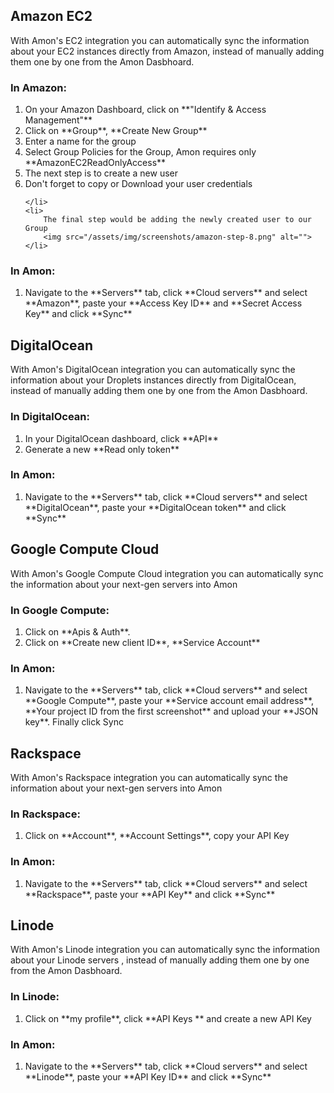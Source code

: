<section id="integrations">



<h2 id="integrations-amazon">Amazon EC2</h2>
<p>
With Amon's EC2 integration you can automatically sync the information about your EC2 instances directly from Amazon, instead of manually adding them
one by one from the Amon Dasbhoard.
</p>
<h3>In Amazon: </h3>
<ol>
	<li>
		On your Amazon Dashboard, click on **"Identify & Access Management"**
		<img src="/assets/img/screenshots/amazon-step-1.png" alt="">
	</li>
	<li>
		Click on **Group**, **Create New Group**
		<img src="/assets/img/screenshots/amazon-step-2.png" alt="">
	</li>
	<li>
		Enter a name for the group
		<img src="/assets/img/screenshots/amazon-step-3.png" alt="">
	</li>
	<li>
		Select Group Policies for the Group, Amon requires only **AmazonEC2ReadOnlyAccess**
		<img src="/assets/img/screenshots/amazon-step-4.png" alt="">
	</li>
	<li>
		The next step is to create a new user
		<img src="/assets/img/screenshots/amazon-step-5.png" alt="">
		<img src="/assets/img/screenshots/amazon-step-6.png" alt="">
	</li>
	<li>
		Don't forget to copy or Download your user credentials
		<img src="/assets/img/screenshots/amazon-step-7.png" alt="">
		
	</li>
	<li>
		The final step would be adding the newly created user to our Group
		<img src="/assets/img/screenshots/amazon-step-8.png" alt="">
	</li>
</ol>
<h3>In Amon:</h3>
<ol>
	<li>Navigate to the **Servers** tab, click **Cloud servers** and select **Amazon**,
	paste your **Access Key ID** and **Secret Access Key** and click **Sync** 
	<img src="/assets/img/screenshots/amon-amazon.png" alt="">
	</li>
</ol>
<h2 id="integrations-digitalocean">DigitalOcean</h2>
<p>
With Amon's DigitalOcean integration you can automatically sync the information about your Droplets instances directly from DigitalOcean, instead of manually adding them
one by one from the Amon Dasbhoard.
</p>
<h3>In DigitalOcean:</h3>
<ol>
	<li>In your DigitalOcean dashboard, click **API** 
		<img src="/assets/img/screenshots/digitalocean-step-1.jpg" alt="">
	</li>
	<li>Generate a new **Read only token**</li>
</ol>
<h3>In Amon:</h3>
<ol>
	<li>Navigate to the **Servers** tab, click **Cloud servers** and select **DigitalOcean**,
	paste your **DigitalOcean token** and click **Sync** 
		<img src="/assets/img/screenshots/amon-digitalocean.png" alt="">
	</li>
</ol>



<h2 id="integrations-google">Google Compute Cloud</h2>
<p>
With Amon's Google Compute Cloud integration you can automatically sync the information about your next-gen servers into Amon
<h3>In Google Compute:</h3>
<ol>
	<li>
		Click on **Apis & Auth**. 
		<img src="/assets/img/screenshots/google-step-1.jpg" alt="">
	</li>
	<li>
		Click on **Create new client ID**, **Service Account** 
		<img src="/assets/img/screenshots/google-step-2.jpg" alt="">
	</li>
</ol>
<h3>In Amon:</h3>
<ol>
	<li>Navigate to the **Servers** tab, click **Cloud servers** and select **Google Compute**,
	paste your **Service account email address**, **Your project ID from the first screenshot** 
	and upload your **JSON key**. Finally click Sync
		<img src="/assets/img/screenshots/amon-google.jpg" alt="">
	</li>
</ol>

<h2 id="integrations-rackspace">Rackspace</h2>
<p>
With Amon's Rackspace integration you can automatically sync the information about your next-gen servers into Amon
<h3>In Rackspace:</h3>
<ol>
	<li>
		Click on **Account**, **Account Settings**, copy your API Key
		<img src="/assets/img/screenshots/rackspace-api-key.png" alt="">
	</li>
</ol>
<h3>In Amon:</h3>
<ol>
	<li>Navigate to the **Servers** tab, click **Cloud servers** and select **Rackspace**,
	paste your **API Key** and click **Sync** 
		<img src="/assets/img/screenshots/amon-rackspace.png" alt="">
	</li>
</ol>

<h2 id="integrations-linode">Linode</h2>
<p>
With Amon's Linode integration you can automatically sync the information about your Linode servers , instead of manually adding them
one by one from the Amon Dasbhoard.
</p>
<h3>In Linode:</h3>
<ol>
	<li>Click on **my profile**, click **API Keys ** and create a new API Key
		<img src="/assets/img/screenshots/linode-api-key.png" alt="">
	</li>
</ol>
<h3>In Amon:</h3>
<ol>
	<li>Navigate to the **Servers** tab, click **Cloud servers** and select **Linode**,
	paste your **API Key ID** and click **Sync** 
		<img src="/assets/img/screenshots/amon-linode.png" alt="">
	</li>
</ol>
</section>
